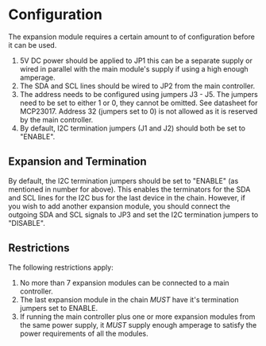 # Configuration
The expansion module requires a certain amount to of configuration before it can be used.

1) 5V DC power should be applied to JP1 this can be a separate supply or wired in parallel with the main module's supply if using a high enough amperage.
2) The SDA and SCL lines should be wired to JP2 from the main controller.
3) The address needs to be configured using jumpers J3 - J5. The jumpers need to be set to either 1 or 0, they cannot be omitted. See datasheet for MCP23017. Address 32 (jumpers set to 0) is not allowed as it is reserved by the main controller.
4) By default, I2C termination jumpers (J1 and J2) should both be set to "ENABLE".

## Expansion and Termination
By default, the I2C termination jumpers should be set to "ENABLE" (as mentioned in number for above). This enables the terminators for the SDA and SCL lines for the I2C bus for the last device in the chain. However, if you wish to add another expansion module, you should connect the outgoing SDA and SCL signals to JP3 and set the I2C termination jumpers to "DISABLE".

## Restrictions
The following restrictions apply:
1) No more than 7 expansion modules can be connected to a main controller.
2) The last expansion module in the chain *MUST* have it's termination jumpers set to ENABLE.
2) If running the main controller plus one or more expansion modules from the same power supply, it *MUST* supply enough amperage to satisfy the power requirements of all the modules.